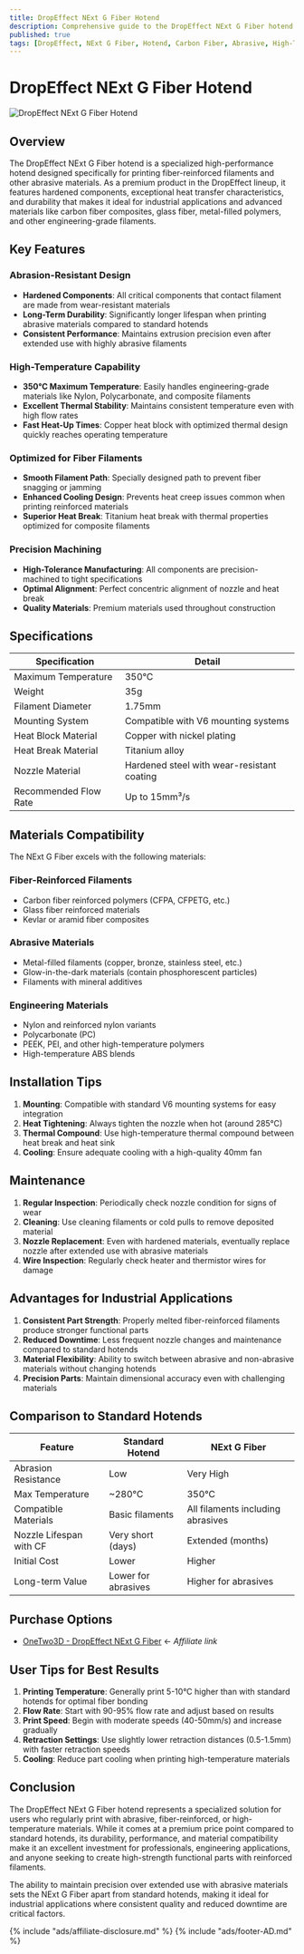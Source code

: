 ```yaml
---
title: DropEffect NExt G Fiber Hotend
description: Comprehensive guide to the DropEffect NExt G Fiber hotend designed specifically for printing fiber-reinforced and high-temperature materials
published: true
tags: [DropEffect, NExt G Fiber, Hotend, Carbon Fiber, Abrasive, High-Temperature]
---
```


# DropEffect NExt G Fiber Hotend

![DropEffect NExt G Fiber Hotend](../../assets/dropeffect-nextg-image.jpg)

## Overview
The DropEffect NExt G Fiber hotend is a specialized high-performance hotend designed specifically for printing fiber-reinforced filaments and other abrasive materials. As a premium product in the DropEffect lineup, it features hardened components, exceptional heat transfer characteristics, and durability that makes it ideal for industrial applications and advanced materials like carbon fiber composites, glass fiber, metal-filled polymers, and other engineering-grade filaments.

## Key Features

### Abrasion-Resistant Design
- **Hardened Components**: All critical components that contact filament are made from wear-resistant materials
- **Long-Term Durability**: Significantly longer lifespan when printing abrasive materials compared to standard hotends
- **Consistent Performance**: Maintains extrusion precision even after extended use with highly abrasive filaments

### High-Temperature Capability
- **350°C Maximum Temperature**: Easily handles engineering-grade materials like Nylon, Polycarbonate, and composite filaments
- **Excellent Thermal Stability**: Maintains consistent temperature even with high flow rates
- **Fast Heat-Up Times**: Copper heat block with optimized thermal design quickly reaches operating temperature

### Optimized for Fiber Filaments
- **Smooth Filament Path**: Specially designed path to prevent fiber snagging or jamming
- **Enhanced Cooling Design**: Prevents heat creep issues common when printing reinforced materials
- **Superior Heat Break**: Titanium heat break with thermal properties optimized for composite filaments

### Precision Machining
- **High-Tolerance Manufacturing**: All components are precision-machined to tight specifications
- **Optimal Alignment**: Perfect concentric alignment of nozzle and heat break
- **Quality Materials**: Premium materials used throughout construction

## Specifications

| Specification | Detail |
|---------------|--------|
| Maximum Temperature | 350°C |
| Weight | 35g |
| Filament Diameter | 1.75mm |
| Mounting System | Compatible with V6 mounting systems |
| Heat Block Material | Copper with nickel plating |
| Heat Break Material | Titanium alloy |
| Nozzle Material | Hardened steel with wear-resistant coating |
| Recommended Flow Rate | Up to 15mm³/s |

## Materials Compatibility

The NExt G Fiber excels with the following materials:

### Fiber-Reinforced Filaments
- Carbon fiber reinforced polymers (CFPA, CFPETG, etc.)
- Glass fiber reinforced materials
- Kevlar or aramid fiber composites

### Abrasive Materials
- Metal-filled filaments (copper, bronze, stainless steel, etc.)
- Glow-in-the-dark materials (contain phosphorescent particles)
- Filaments with mineral additives

### Engineering Materials
- Nylon and reinforced nylon variants
- Polycarbonate (PC)
- PEEK, PEI, and other high-temperature polymers
- High-temperature ABS blends

## Installation Tips

1. **Mounting**: Compatible with standard V6 mounting systems for easy integration
2. **Heat Tightening**: Always tighten the nozzle when hot (around 285°C)
3. **Thermal Compound**: Use high-temperature thermal compound between heat break and heat sink
4. **Cooling**: Ensure adequate cooling with a high-quality 40mm fan

## Maintenance

1. **Regular Inspection**: Periodically check nozzle condition for signs of wear
2. **Cleaning**: Use cleaning filaments or cold pulls to remove deposited material
3. **Nozzle Replacement**: Even with hardened materials, eventually replace nozzle after extended use with abrasive materials
4. **Wire Inspection**: Regularly check heater and thermistor wires for damage

## Advantages for Industrial Applications

1. **Consistent Part Strength**: Properly melted fiber-reinforced filaments produce stronger functional parts
2. **Reduced Downtime**: Less frequent nozzle changes and maintenance compared to standard hotends
3. **Material Flexibility**: Ability to switch between abrasive and non-abrasive materials without changing hotends
4. **Precision Parts**: Maintain dimensional accuracy even with challenging materials

## Comparison to Standard Hotends

| Feature | Standard Hotend | NExt G Fiber |
|---------|----------------|--------------|
| Abrasion Resistance | Low | Very High |
| Max Temperature | ~280°C | 350°C |
| Compatible Materials | Basic filaments | All filaments including abrasives |
| Nozzle Lifespan with CF | Very short (days) | Extended (months) |
| Initial Cost | Lower | Higher |
| Long-term Value | Lower for abrasives | Higher for abrasives |

## Purchase Options

- [OneTwo3D - DropEffect NExt G Fiber](https://www.onetwo3d.co.uk/product/dropeffect-nextg-fiber/?wpam_id=9) ← *Affiliate link*

## User Tips for Best Results

1. **Printing Temperature**: Generally print 5-10°C higher than with standard hotends for optimal fiber bonding
2. **Flow Rate**: Start with 90-95% flow rate and adjust based on results
3. **Print Speed**: Begin with moderate speeds (40-50mm/s) and increase gradually
4. **Retraction Settings**: Use slightly lower retraction distances (0.5-1.5mm) with faster retraction speeds
5. **Cooling**: Reduce part cooling when printing high-temperature materials

## Conclusion

The DropEffect NExt G Fiber hotend represents a specialized solution for users who regularly print with abrasive, fiber-reinforced, or high-temperature materials. While it comes at a premium price point compared to standard hotends, its durability, performance, and material compatibility make it an excellent investment for professionals, engineering applications, and anyone seeking to create high-strength functional parts with reinforced filaments.

The ability to maintain precision over extended use with abrasive materials sets the NExt G Fiber apart from standard hotends, making it ideal for industrial applications where consistent quality and reduced downtime are critical factors.

{% include "ads/affiliate-disclosure.md" %}
{% include "ads/footer-AD.md" %} 
